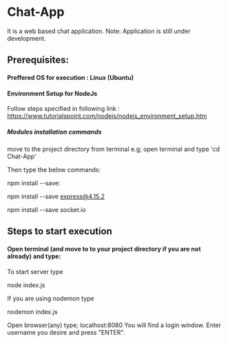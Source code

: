 # Chat-App
It is a web based chat application.
Note: Application is still under development.
## Prerequisites:
#### Preffered OS for execution : Linux (Ubuntu) 
#### Environment Setup for NodeJs
Follow steps specified in following link : https://www.tutorialspoint.com/nodejs/nodejs_environment_setup.htm
##### Modules installation commands
move to the project directory from terminal
e.g; open terminal and type 'cd Chat-App'

Then type the below commands:

npm install --save:

npm install --save express@4.15.2

npm install --save socket.io

## Steps to start execution

#### Open terminal (and move to to your project directory if you are not already) and type:
To start server type

 node index.js 

If you are using nodemon type

  nodemon index.js
  
  Open browser(any) type;
    localhost:8080
 You will find a login window. Enter username you desire and press "ENTER".
  
